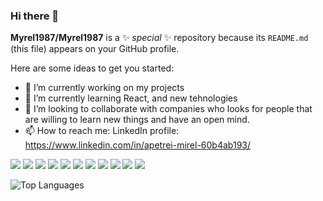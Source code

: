 ### Hi there 👋


**Myrel1987/Myrel1987** is a ✨ _special_ ✨ repository because its `README.md` (this file) appears on your GitHub profile.

Here are some ideas to get you started:

- 🔭 I’m currently working on my projects 
- 🌱 I’m currently learning React, and new tehnologies
- 👯 I’m looking to collaborate with companies who looks for people that are willing to learn new things and have an open mind.
- 📫 How to reach me: LinkedIn profile: https://www.linkedin.com/in/apetrei-mirel-60b4ab193/

<img src="https://img.shields.io/badge/-HTML-e34f26?logo=html5&logoColor=fff"> <img src="https://img.shields.io/badge/-React-61DAFB?logo=react&logoColor=fff"> <img src="https://img.shields.io/badge/-CSS-1572B6?logo=css3&logoColor=fff"> <img src="https://img.shields.io/badge/-JS-F7DF1E?logo=js&logoColor=fff"> <img src="https://img.shields.io/badge/-Node.js-339933?logo=node.js&logoColor=fff"> <img src="https://img.shields.io/badge/-Github-181717?logo=github&logoColor=fff"> <img src="https://img.shields.io/badge/-Java-007396?logo=java&logoColor=fff"> <img src="https://img.shields.io/badge/-C++-00599C?logo=c++&logoColor=fff"> <img src="https://img.shields.io/badge/-MySQL-4479A1?logo=mysql&logoColor=fff"> <img src="https://img.shields.io/badge/-Firebase-FFCA28?logo=firebase&logoColor=fff"> <img src="https://img.shields.io/badge/-MongDB-47A248?logo=mongodb&logoColor=fff">





![Top Languages](https://github-readme-stats.vercel.app/api/top-langs/?username=MYREL1987&show_icons=true&theme=radical)
